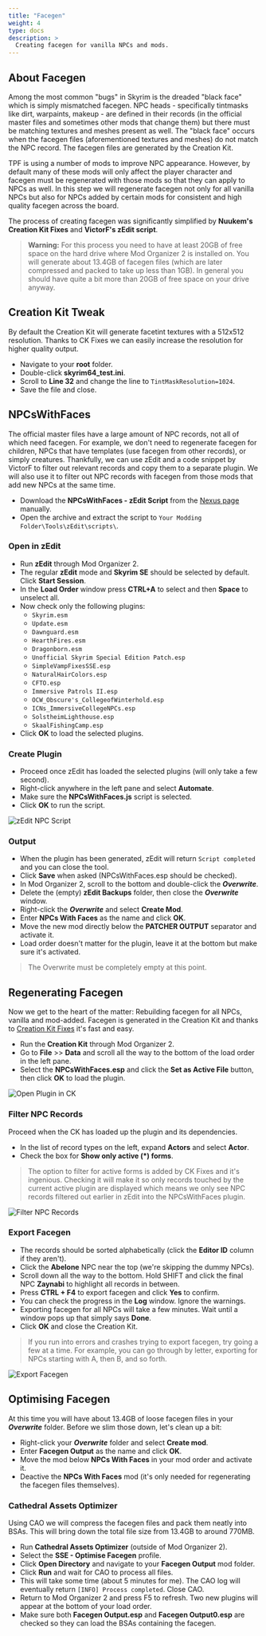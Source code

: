 ```yaml
---
title: "Facegen"
weight: 4
type: docs
description: >
  Creating facegen for vanilla NPCs and mods.
---
```


## About Facegen

Among the most common "bugs" in Skyrim is the dreaded "black face" which is simply mismatched facegen. NPC heads - specifically tintmasks like dirt, warpaints, makeup - are defined in their records (in the official master files and sometimes other mods that change them) but there must be matching textures and meshes present as well. The "black face" occurs when the facegen files (aforementioned textures and meshes) do not match the NPC record. The facegen files are generated by the Creation Kit.

TPF is using a number of mods to improve NPC appearance. However, by default many of these mods will only affect the player character and facegen must be regenerated with those mods so that they can apply to NPCs as well. In this step we will regenerate facegen not only for all vanilla NPCs but also for NPCs added by certain mods for consistent and high quality facegen across the board.

The process of creating facegen was significantly simplified by **Nuukem's Creation Kit Fixes** and **VictorF's zEdit script**.

> **Warning:** For this process you need to have at least 20GB of free space on the hard drive where Mod Organizer 2 is installed on. You will generate about 13.4GB of facegen files (which are later compressed and packed to take up less than 1GB). In general you should have quite a bit more than 20GB of free space on your drive anyway.

## Creation Kit Tweak

By default the Creation Kit will generate facetint textures with a 512x512 resolution. Thanks to CK Fixes we can easily increase the resolution for higher quality output.

- Navigate to your **root** folder.
- Double-click **skyrim64_test.ini**.
- Scroll to **Line 32** and change the line to `TintMaskResolution=1024`.
- Save the file and close.

## NPCsWithFaces

The official master files have a large amount of NPC records, not all of which need facegen. For example, we don't need to regenerate facegen for children, NPCs that have templates (use facegen from other records), or simply creatures. Thankfully, we can use zEdit and a code snippet by VictorF to filter out relevant records and copy them to a separate plugin. We will also use it to filter out NPC records with facegen from those mods that add new NPCs at the same time.

- Download the **NPCsWithFaces - zEdit Script** from the [Nexus page](https://www.nexusmods.com/skyrimspecialedition/mods/26092?tab=files) manually.
- Open the archive and extract the script to `Your Modding Folder\Tools\zEdit\scripts\`.

### Open in zEdit

- Run **zEdit** through Mod Organizer 2.
- The regular **zEdit** mode and **Skyrim SE** should be selected by default. Click **Start Session**.
- In the **Load Order** window press **CTRL+A** to select and then **Space** to unselect all.
- Now check only the following plugins:
  - `Skyrim.esm`
  - `Update.esm`
  - `Dawnguard.esm`
  - `HearthFires.esm`
  - `Dragonborn.esm`
  - `Unofficial Skyrim Special Edition Patch.esp`
  - `SimpleVampFixesSSE.esp`
  - `NaturalHairColors.esp`
  - `CFTO.esp`
  - `Immersive Patrols II.esp`
  - `OCW_Obscure's_CollegeofWinterhold.esp`
  - `ICNs_ImmersiveCollegeNPCs.esp`
  - `SolstheimLighthouse.esp`
  - `SkaalFishingCamp.esp`
- Click **OK** to load the selected plugins.

### Create Plugin

- Proceed once zEdit has loaded the selected plugins (will only take a few second).
- Right-click anywhere in the left pane and select **Automate**.
- Make sure the **NPCsWithFaces.js** script is selected.
- Click **OK** to run the script.

![zEdit NPC Script](/Pictures/tpf/finalisation/zedit-npc-script.png)

### Output

- When the plugin has been generated, zEdit will return `Script completed` and you can close the tool.
- Click **Save** when asked (NPCsWithFaces.esp should be checked).
- In Mod Organizer 2, scroll to the bottom and double-click the ***Overwrite***.
- Delete the (empty) **zEdit Backups** folder, then close the ***Overwrite*** window.
- Right-click the ***Overwrite*** and select **Create Mod**.
- Enter **NPCs With Faces** as the name and click **OK**.
- Move the new mod directly below the **PATCHER OUTPUT** separator and activate it.
- Load order doesn't matter for the plugin, leave it at the bottom but make sure it's activated.

> The Overwrite must be completely empty at this point.

## Regenerating Facegen

Now we get to the heart of the matter: Rebuilding facegen for all NPCs, vanilla and mod-added. Facegen is generated in the Creation Kit and thanks to [Creation Kit Fixes](https://www.nexusmods.com/skyrimspecialedition/mods/20061) it's fast and easy.

- Run the **Creation Kit** through Mod Organizer 2.
- Go to **File** >> **Data** and scroll all the way to the bottom of the load order in the left pane.
- Select the **NPCsWithFaces.esp** and click the **Set as Active File** button, then click **OK** to load the plugin.

![Open Plugin in CK](/Pictures/tpf/finalisation/load-plugin-ck.png)

### Filter NPC Records

Proceed when the CK has loaded up the plugin and its dependencies.

- In the list of record types on the left, expand **Actors** and select **Actor**.
- Check the box for **Show only active (*) forms**.

> The option to filter for active forms is added by CK Fixes and it's ingenious. Checking it will make it so only records touched by the current active plugin are displayed which means we only see NPC records filtered out earlier in zEdit into the NPCsWithFaces plugin.

![Filter NPC Records](/Pictures/tpf/finalisation/filter-npc-records.png)

### Export Facegen

- The records should be sorted alphabetically (click the **Editor ID** column if they aren't).
- Click the **Abelone** NPC near the top (we're skipping the dummy NPCs).
- Scroll down all the way to the bottom. Hold SHIFT and click the final NPC **Zaynabi** to highlight all records in between.
- Press **CTRL + F4** to export facegen and click **Yes** to confirm.
- You can check the progress in the **Log** window. Ignore the warnings.
- Exporting facegen for all NPCs will take a few minutes. Wait until a window pops up that simply says **Done**.
- Click **OK** and close the Creation Kit.

> If you run into errors and crashes trying to export facegen, try going a few at a time. For example, you can go through by letter, exporting for NPCs starting with A, then B, and so forth.

![Export Facegen](/Pictures/tpf/finalisation/ck-export-facegen.png)

## Optimising Facegen

At this time you will have about 13.4GB of loose facegen files in your ***Overwrite*** folder. Before we slim those down, let's clean up a bit:

- Right-click your ***Overwrite*** folder and select **Create mod**.
- Enter **Facegen Output** as the name and click **OK**.
- Move the mod below **NPCs With Faces** in your mod order and activate it.
- Deactive the **NPCs With Faces** mod (it's only needed for regenerating the facegen files themselves).

### Cathedral Assets Optimizer

Using CAO we will compress the facegen files and pack them neatly into BSAs. This will bring down the total file size from 13.4GB to around 770MB.

- Run **Cathedral Assets Optimizer** (outside of Mod Organizer 2).
- Select the **SSE - Optimise Facegen** profile.
- Click **Open Directory** and navigate to your **Facegen Output** mod folder.
- Click **Run** and wait for CAO to process all files.
- This will take some time (about 5 minutes for me). The CAO log will eventually return `[INFO] Process completed`. Close CAO.
- Return to Mod Organizer 2 and press F5 to refresh. Two new plugins will appear at the bottom of your load order.
- Make sure both **Facegen Output.esp** and **Facegen Output0.esp** are checked so they can load the BSAs containing the facegen.